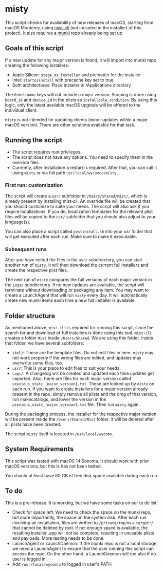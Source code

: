 # misty

This script checks for availability of new releases of macOS, starting from macOS Monterey, using [mist-cli](https://github.com/ninxsoft/mist-cli) (not included in the installert of this project). It also requires a [munki](https://github.com/munki/munki/) repo already being set up.

## Goals of this script

If a new update for any major version is found, it will import into munki repo, creating the following installers:
- Apple Silicon: `stage_os_installer` and preloader for the installer
- Intel: `startosinstall` with precache key set to true
- Both architectures: Place installer in /Applications directory

The item’s `name` keys will not include a major version. Scoping is done using `board_id` and `device_id` in the plists as `installable_condition`. By using this logic, only the latest available macOS upgrade will be offered to the individual client.

`misty` is not intended for updating clients (minor updates within a major macOS version). There are other solutions available for that task.

## Running the script

- The script requires root privileges.
- The script does not have any options. You need to specify them in the override files.
- Currently, after installation a restart is required. After that, you can call it using `misty` or via full path `usr/local/wycomco/misty`.

### First run: customization

The script will create a `usr/` subfolder in `/Users/Shared/Mist/`, which is already present by installing mist-cli. An override file will be created that you should customize to suite your needs. The script will also ask if you require localizations. If you do, localization templates for the relevant plist files will be copied to the `usr/` subfolder that you should also adjust to your language(s).

You can also place a script called `postinstall.sh` into your usr folder that will get executed after each run. Make sure to make it executable.

### Subsequent runs

After you have edited the files in the `usr/` subdirectory, you can start another run of `misty`. It will then download the current full installers and create the respective plist files.

The next run of `misty` compares the full versions of each major version in the `Logs/` subdirectory. If no new updates are available, the script will terminate without downloading or packaging any item. You may want to create a LaunchAgent that will run `misty` every day. It will automatically create new munki items each time a new full installer is available.

## Folder structure

As mentioned above, `mist-cli` is required for running this script, since the search for and download of full installers is done using this tool. `mist-cli` creates a folder `Mist` inside `/Users/Shared`. We are using this folder. Inside that folder, we have several subfolders:

* `skel/`: These are the template files. Do not edit files in here. `misty` may not work properly if the wrong files are edited, and updates may overwrite some files, too.
*  `usr/`: This is your place to edit files to suit your needs.
*  `Logs/`: A changelog will be created and updated each time updates get imported. Also, there are files for each major version called `previous_state_[major_version].txt`. These are looked up by `misty` on each run. If you want to create installers for a major version already present in the repo, simply remove all plists and the dmg of that version, run makecatalogs, and lower the version in the `previous_state_[major_version].txt` file. Then run `misty` again.

During the packaging process, the installer for the respective major version will be present inside the `/Users/Shared/Mist` folder. It will be deleted after all plists have been created.

The script `misty` itself is located in `/usr/local/wycomo`.

## System Requirements

This script was tested with macOS 14 Sonoma. It should work with prior macOS versions, but this is has not been tested.

You should at least have 60 GB of free disk space available during each run.

## To do

This is a pre-release. It is working, but we have some tasks on our to do list:

- Check for space left. We need to check the space on the munki repo, but more importantly, the space on the system disk. After each run involving an installation, files are written to `/private/tmp/msu-target*/` that cannot be deleted by root. If not enough space is available, the resulting installer .app will not be complete, resulting in unusable plists and payloads. More testing needs to be done.
- LaunchAgent or LaunchDaemon. If the munki repo is not a local storage, we need a LaunchAgent to ensure that the user running this script can access the repo. On the other hand, a LaunchDaemon will run also if no user is logged in.
- Add `/usr/local/wycomco` to logged in user's PATH
